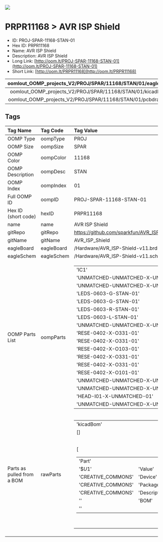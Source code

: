 


  
![][im]
# PRPR11168 > AVR ISP Shield

- ID: PROJ-SPAR-11168-STAN-01
- Hex ID: PRPR11168
- Name: AVR ISP Shield
- Description: AVR ISP Shield
- Long Link: [http://oom.lt/PROJ-SPAR-11168-STAN-01](http://oom.lt/PROJ-SPAR-11168-STAN-01)
- Short Link: [http://oom.lt/PRPR11168](http://oom.lt/PRPR11168)
  

|oomlout_OOMP_projects_V2/PROJ/SPAR/11168/STAN/01/eagleImage.png|oomlout_OOMP_projects_V2/PROJ/SPAR/11168/STAN/01/eagleSchemImage.png|oomlout_OOMP_projects_V2/PROJ/SPAR/11168/STAN/01/kicadPcb3dFront.png|oomlout_OOMP_projects_V2/PROJ/SPAR/11168/STAN/01/kicadPcb3dBack.png|
| :---: | :---: | :---: | :---: |
|oomlout_OOMP_projects_V2/PROJ/SPAR/11168/STAN/01/kicadPcb3d.png|oomlout_OOMP_projects_V2/PROJ/SPAR/11168/STAN/01/bomBack.png|oomlout_OOMP_projects_V2/PROJ/SPAR/11168/STAN/01/bomFront.png|oomlout_OOMP_projects_V2/PROJ/SPAR/11168/STAN/01/pcbdraw.svg|
|oomlout_OOMP_projects_V2/PROJ/SPAR/11168/STAN/01/pcbdrawBack.svg||||

## Tags
  

|Tag Name|Tag Code|Tag Value|
| :--- | :--- | :--- |
|OOMP Type|oompType|PROJ|
|OOMP Size|oompSize|SPAR|
|OOMP Color|oompColor|11168|
|OOMP Description|oompDesc|STAN|
|OOMP Index|oompIndex|01|
|Full OOMP ID|oompID|PROJ-SPAR-11168-STAN-01|
|Hex ID (short code)|hexID|PRPR11168|
|name|name|AVR ISP Shield|
|gitRepo|gitRepo|https://github.com/sparkfun/AVR_ISP_Shield|
|gitName|gitName|AVR_ISP_Shield|
|eagleBoard|eagleBoard|/Hardware/AVR_ISP-Shield-v11.brd|
|eagleSchem|eagleSchem|/Hardware/AVR_ISP-Shield-v11.sch|
|OOMP Parts List|oompParts|<table><tr><td>'IC1'</td></tr><tr><td> 'UNMATCHED-UNMATCHED-X-UNMATCHED-01'</td><td> 'J1'</td></tr><tr><td> 'UNMATCHED-UNMATCHED-X-UNMATCHED-01'</td><td> 'LED1'</td></tr><tr><td> 'LEDS-0603-G-STAN-01'</td><td> 'LED2'</td></tr><tr><td> 'LEDS-0603-G-STAN-01'</td><td> 'LED3'</td></tr><tr><td> 'LEDS-0603-R-STAN-01'</td><td> 'LED4'</td></tr><tr><td> 'LEDS-0603-L-STAN-01'</td><td> 'Q1'</td></tr><tr><td> 'UNMATCHED-UNMATCHED-X-UNMATCHED-01'</td><td> 'R1'</td></tr><tr><td> 'RESE-0402-X-O331-01'</td><td> 'R2'</td></tr><tr><td> 'RESE-0402-X-O331-01'</td><td> 'R3'</td></tr><tr><td> 'RESE-0402-X-O103-01'</td><td> 'R4'</td></tr><tr><td> 'RESE-0402-X-O331-01'</td><td> 'R5'</td></tr><tr><td> 'RESE-0402-X-O331-01'</td><td> 'R6'</td></tr><tr><td> 'RESE-0402-X-O101-01'</td><td> 'S2'</td></tr><tr><td> 'UNMATCHED-UNMATCHED-X-UNMATCHED-01'</td><td> 'S3'</td></tr><tr><td> 'UNMATCHED-UNMATCHED-X-UNMATCHED-01'</td><td> 'U$9'</td></tr><tr><td> 'HEAD-I01-X-UNMATCHED-01'</td><td> 'U1'</td></tr><tr><td> 'UNMATCHED-UNMATCHED-X-UNMATCHED-01'</td></tr></table>|
|Parts as pulled from a BOM|rawParts|<table><tr><td>'kicadBom'</td></tr><tr><td> []</td><td> 'eagleBom'</td></tr><tr><td> [<table><tr><td>'Part'</td></tr><tr><td> '$$U$1'</td><td> 'Value'</td></tr><tr><td> 'CREATIVE_COMMONS'</td><td> 'Device'</td></tr><tr><td> 'CREATIVE_COMMONS'</td><td> 'Package'</td></tr><tr><td> 'CREATIVE_COMMONS'</td><td> 'Description'</td></tr><tr><td> ''</td><td> 'BOM'</td></tr><tr><td> ''</td></tr></table></td><td> <table><tr><td>'Part'</td></tr><tr><td> 'IC1'</td><td> 'Value'</td></tr><tr><td> 'AVR-MEGA-PZIF_SOCKET'</td><td> 'Device'</td></tr><tr><td> 'AVR-MEGA8-PZIF_SOCKET'</td><td> 'Package'</td></tr><tr><td> 'DIL28-3-ZIF_SOCKET'</td><td> 'Description'</td></tr><tr><td> 'MICROCONTROLLER'</td><td> 'BOM'</td></tr><tr><td> ''</td></tr></table></td><td> <table><tr><td>'Part'</td></tr><tr><td> 'J1'</td><td> 'Value'</td></tr><tr><td> 'AVR_SPI_PRG_6PTH'</td><td> 'Device'</td></tr><tr><td> 'AVR_SPI_PRG_6PTH'</td><td> 'Package'</td></tr><tr><td> '2X3'</td><td> 'Description'</td></tr><tr><td> 'AVR ISP 6 Pin'</td><td> 'BOM'</td></tr><tr><td> ''</td></tr></table></td><td> <table><tr><td>'Part'</td></tr><tr><td> 'JP5'</td><td> 'Value'</td></tr><tr><td> 'FIDUCIAL1X2.5'</td><td> 'Device'</td></tr><tr><td> 'FIDUCIAL1X2.5'</td><td> 'Package'</td></tr><tr><td> 'FIDUCIAL-1X2.5'</td><td> 'Description'</td></tr><tr><td> 'Fiducial Alignment Points'</td><td> 'BOM'</td></tr><tr><td> ''</td></tr></table></td><td> <table><tr><td>'Part'</td></tr><tr><td> 'JP6'</td><td> 'Value'</td></tr><tr><td> 'FIDUCIAL1X2.5'</td><td> 'Device'</td></tr><tr><td> 'FIDUCIAL1X2.5'</td><td> 'Package'</td></tr><tr><td> 'FIDUCIAL-1X2.5'</td><td> 'Description'</td></tr><tr><td> 'Fiducial Alignment Points'</td><td> 'BOM'</td></tr><tr><td> ''</td></tr></table></td><td> <table><tr><td>'Part'</td></tr><tr><td> 'LED1'</td><td> 'Value'</td></tr><tr><td> 'GREEN'</td><td> 'Device'</td></tr><tr><td> 'LED0603'</td><td> 'Package'</td></tr><tr><td> 'LED-0603'</td><td> 'Description'</td></tr><tr><td> 'LEDs'</td><td> 'BOM'</td></tr><tr><td> ''</td></tr></table></td><td> <table><tr><td>'Part'</td></tr><tr><td> 'LED2'</td><td> 'Value'</td></tr><tr><td> 'GREEN'</td><td> 'Device'</td></tr><tr><td> 'LED0603'</td><td> 'Package'</td></tr><tr><td> 'LED-0603'</td><td> 'Description'</td></tr><tr><td> 'LEDs'</td><td> 'BOM'</td></tr><tr><td> ''</td></tr></table></td><td> <table><tr><td>'Part'</td></tr><tr><td> 'LED3'</td><td> 'Value'</td></tr><tr><td> 'RED'</td><td> 'Device'</td></tr><tr><td> 'LED0603'</td><td> 'Package'</td></tr><tr><td> 'LED-0603'</td><td> 'Description'</td></tr><tr><td> 'LEDs'</td><td> 'BOM'</td></tr><tr><td> ''</td></tr></table></td><td> <table><tr><td>'Part'</td></tr><tr><td> 'LED4'</td><td> 'Value'</td></tr><tr><td> 'BLUE'</td><td> 'Device'</td></tr><tr><td> 'LED0603'</td><td> 'Package'</td></tr><tr><td> 'LED-0603'</td><td> 'Description'</td></tr><tr><td> 'LEDs'</td><td> 'BOM'</td></tr><tr><td> ''</td></tr></table></td><td> <table><tr><td>'Part'</td></tr><tr><td> 'Q1'</td><td> 'Value'</td></tr><tr><td> '8/16/20MHz'</td><td> 'Device'</td></tr><tr><td> 'RESONATORSMD'</td><td> 'Package'</td></tr><tr><td> 'RESONATOR-SMD'</td><td> 'Description'</td></tr><tr><td> 'Resonator'</td><td> 'BOM'</td></tr><tr><td> ''</td></tr></table></td><td> <table><tr><td>'Part'</td></tr><tr><td> 'R1'</td><td> 'Value'</td></tr><tr><td> '330'</td><td> 'Device'</td></tr><tr><td> 'RESISTOR0402-RES'</td><td> 'Package'</td></tr><tr><td> '0402-RES'</td><td> 'Description'</td></tr><tr><td> 'Resistor'</td><td> 'BOM'</td></tr><tr><td> ''</td></tr></table></td><td> <table><tr><td>'Part'</td></tr><tr><td> 'R2'</td><td> 'Value'</td></tr><tr><td> '330'</td><td> 'Device'</td></tr><tr><td> 'RESISTOR0402-RES'</td><td> 'Package'</td></tr><tr><td> '0402-RES'</td><td> 'Description'</td></tr><tr><td> 'Resistor'</td><td> 'BOM'</td></tr><tr><td> ''</td></tr></table></td><td> <table><tr><td>'Part'</td></tr><tr><td> 'R3'</td><td> 'Value'</td></tr><tr><td> '10K'</td><td> 'Device'</td></tr><tr><td> 'RESISTOR0402-RES'</td><td> 'Package'</td></tr><tr><td> '0402-RES'</td><td> 'Description'</td></tr><tr><td> 'Resistor'</td><td> 'BOM'</td></tr><tr><td> ''</td></tr></table></td><td> <table><tr><td>'Part'</td></tr><tr><td> 'R4'</td><td> 'Value'</td></tr><tr><td> '330'</td><td> 'Device'</td></tr><tr><td> 'RESISTOR0402-RES'</td><td> 'Package'</td></tr><tr><td> '0402-RES'</td><td> 'Description'</td></tr><tr><td> 'Resistor'</td><td> 'BOM'</td></tr><tr><td> ''</td></tr></table></td><td> <table><tr><td>'Part'</td></tr><tr><td> 'R5'</td><td> 'Value'</td></tr><tr><td> '330'</td><td> 'Device'</td></tr><tr><td> 'RESISTOR0402-RES'</td><td> 'Package'</td></tr><tr><td> '0402-RES'</td><td> 'Description'</td></tr><tr><td> 'Resistor'</td><td> 'BOM'</td></tr><tr><td> ''</td></tr></table></td><td> <table><tr><td>'Part'</td></tr><tr><td> 'R6'</td><td> 'Value'</td></tr><tr><td> '100'</td><td> 'Device'</td></tr><tr><td> 'RESISTOR0402-RES'</td><td> 'Package'</td></tr><tr><td> '0402-RES'</td><td> 'Description'</td></tr><tr><td> 'Resistor'</td><td> 'BOM'</td></tr><tr><td> ''</td></tr></table></td><td> <table><tr><td>'Part'</td></tr><tr><td> 'S2'</td><td> 'Value'</td></tr><tr><td> ''</td><td> 'Device'</td></tr><tr><td> 'SWITCH-SPSTSMD'</td><td> 'Package'</td></tr><tr><td> 'AYZ0202'</td><td> 'Description'</td></tr><tr><td> 'SPST Switch'</td><td> 'BOM'</td></tr><tr><td> ''</td></tr></table></td><td> <table><tr><td>'Part'</td></tr><tr><td> 'S3'</td><td> 'Value'</td></tr><tr><td> 'Reset'</td><td> 'Device'</td></tr><tr><td> 'SWITCH-MOMENTARY-2SMD'</td><td> 'Package'</td></tr><tr><td> 'TACTILE_SWITCH_SMD'</td><td> 'Description'</td></tr><tr><td> ''</td><td> 'BOM'</td></tr><tr><td> ''</td></tr></table></td><td> <table><tr><td>'Part'</td></tr><tr><td> 'SJ1'</td><td> 'Value'</td></tr><tr><td> 'SOLDERJUMPERNO'</td><td> 'Device'</td></tr><tr><td> 'SOLDERJUMPERNO'</td><td> 'Package'</td></tr><tr><td> 'SJ_2S-NO'</td><td> 'Description'</td></tr><tr><td> 'Solder Jumper'</td><td> 'BOM'</td></tr><tr><td> ''</td></tr></table></td><td> <table><tr><td>'Part'</td></tr><tr><td> 'U$4'</td><td> 'Value'</td></tr><tr><td> 'OSHW-LOGOS'</td><td> 'Device'</td></tr><tr><td> 'OSHW-LOGOS'</td><td> 'Package'</td></tr><tr><td> 'OSHW-LOGO-S'</td><td> 'Description'</td></tr><tr><td> 'Open Source Hardware Logo This logo indicates the piece of hardware it is found on incorporates a OSHW license and/or adheres to the definition of open source hardware found here</td></tr><tr><td> http</td></tr><tr><td>//freedomdefined.org/OSHW'</td><td> 'BOM'</td></tr><tr><td> ''</td></tr></table></td><td> <table><tr><td>'Part'</td></tr><tr><td> 'U$9'</td><td> 'Value'</td></tr><tr><td> 'AVR_SPI_PROG'</td><td> 'Device'</td></tr><tr><td> 'AVR_SPI_PROG'</td><td> 'Package'</td></tr><tr><td> 'AVR_ICSP'</td><td> 'Description'</td></tr><tr><td> 'AVR ICSP Header'</td><td> 'BOM'</td></tr><tr><td> ''</td></tr></table></td><td> <table><tr><td>'Part'</td></tr><tr><td> 'U1'</td><td> 'Value'</td></tr><tr><td> 'ARDUINO_SHIELDLABEL'</td><td> 'Device'</td></tr><tr><td> 'ARDUINO_SHIELDLABEL'</td><td> 'Package'</td></tr><tr><td> 'DUEMILANOVE_SHIELD'</td><td> 'Description'</td></tr><tr><td> ''</td><td> 'BOM'</td></tr><tr><td> ''</td></tr></table>]</td></tr></table>|
||||



[im]: PROJ/SPAR/11168/STAN/01/kicadPcb3d_450.png
